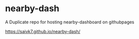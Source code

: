 # nearby-dash
A Duplicate repo for hosting nearby-dashboard on githubpages

https://saivk7.github.io/nearby-dash/
